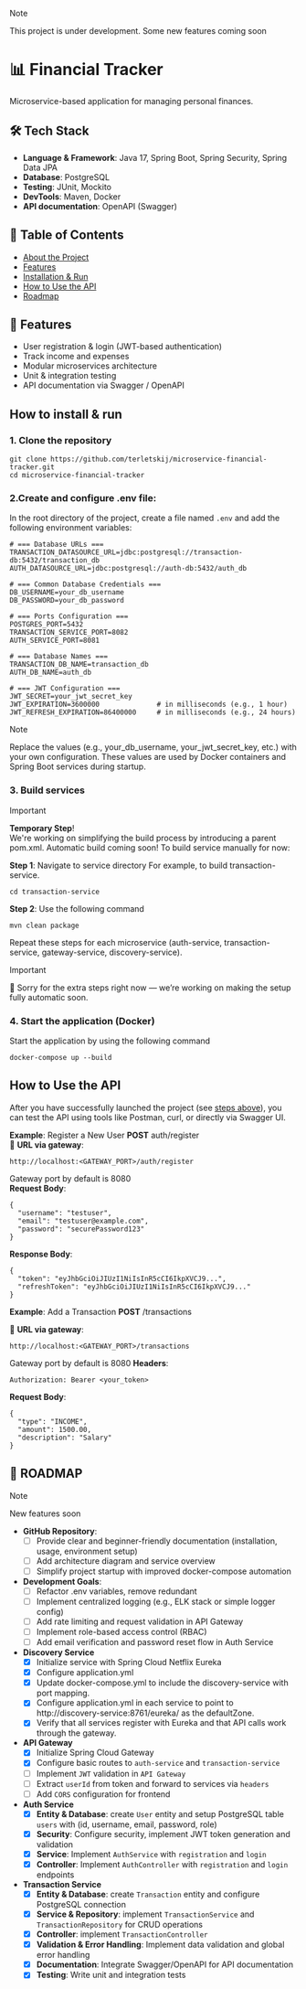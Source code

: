 > [!NOTE]
> This project is under development.
> Some new features coming soon

# 📊 Financial Tracker
Microservice-based application for managing personal finances.
## 🛠 Tech Stack
  - **Language & Framework**: Java 17, Spring Boot, Spring Security, Spring Data JPA
  - **Database**: PostgreSQL
  - **Testing**: JUnit, Mockito
  - **DevTools**: Maven, Docker
  - **API documentation**: OpenAPI (Swagger)

## 📑 Table of Contents
- [About the Project](#-financial-tracker)
- [Features](#-features)
- [Installation & Run](#how-to-install--run)
- [How to Use the API](#how-to-use-the-api)
- [Roadmap](#-roadmap)

## 🚀 Features
  - User registration & login (JWT-based authentication) <br>
  - Track income and expenses <br>
  - Modular microservices architecture <br>
  - Unit & integration testing <br>
  - API documentation via Swagger / OpenAPI
## How to install & run
### 1. Clone the repository
    git clone https://github.com/terletskij/microservice-financial-tracker.git
    cd microservice-financial-tracker
### 2.Create and configure .env file:
In the root directory of the project, create a file named `.env` and add the following environment variables:

    # === Database URLs ===
    TRANSACTION_DATASOURCE_URL=jdbc:postgresql://transaction-db:5432/transaction_db
    AUTH_DATASOURCE_URL=jdbc:postgresql://auth-db:5432/auth_db
    
    # === Common Database Credentials ===
    DB_USERNAME=your_db_username
    DB_PASSWORD=your_db_password
    
    # === Ports Configuration ===
    POSTGRES_PORT=5432
    TRANSACTION_SERVICE_PORT=8082
    AUTH_SERVICE_PORT=8081
    
    # === Database Names ===
    TRANSACTION_DB_NAME=transaction_db
    AUTH_DB_NAME=auth_db
    
    # === JWT Configuration ===
    JWT_SECRET=your_jwt_secret_key
    JWT_EXPIRATION=3600000              # in milliseconds (e.g., 1 hour)
    JWT_REFRESH_EXPIRATION=86400000     # in milliseconds (e.g., 24 hours)
> [!NOTE] 
> Replace the values (e.g., your_db_username, your_jwt_secret_key, etc.) with your own configuration.
> These values are used by Docker containers and Spring Boot services during startup.
### 3. Build services
> [!IMPORTANT]
> **Temporary Step**! <br>
> We're working on simplifying the build process by introducing a parent pom.xml.
> Automatic build coming soon!
To build service manually for now:

**Step 1**: Navigate to service directory
For example, to build transaction-service.

    cd transaction-service
**Step 2**: Use the following command

    mvn clean package
Repeat these steps for each microservice (auth-service, transaction-service, gateway-service, discovery-service).
> [!IMPORTANT]
> 🙏 Sorry for the extra steps right now — we’re working on making the setup fully automatic soon.
### 4. Start the application (Docker)
Start the application by using the following command

    docker-compose up --build

## How to Use the API
After you have successfully launched the project (see [steps above](#how-to-install--run)), you can test the API using tools like Postman, curl, or directly via Swagger UI.

**Example**: Register a New User
**POST** auth/register <br>
📍 **URL via gateway**:

    http://localhost:<GATEWAY_PORT>/auth/register
Gateway port by default is 8080 <br>
**Request Body**:

    {
      "username": "testuser",
      "email": "testuser@example.com",
      "password": "securePassword123"
    }
**Response Body**:

    {
      "token": "eyJhbGciOiJIUzI1NiIsInR5cCI6IkpXVCJ9...",
      "refreshToken": "eyJhbGciOiJIUzI1NiIsInR5cCI6IkpXVCJ9..."
    }
**Example**: Add a Transaction
**POST** /transactions

📍 **URL via gateway**:

    http://localhost:<GATEWAY_PORT>/transactions
Gateway port by default is 8080
**Headers**:

    Authorization: Bearer <your_token>
**Request Body**:

    {
      "type": "INCOME",
      "amount": 1500.00,
      "description": "Salary"
    }
## 🚀 ROADMAP
> [!NOTE]
> New features soon
- **GitHub Repository**:
  - [ ] Provide clear and beginner-friendly documentation (installation, usage, environment setup)
  - [ ] Add architecture diagram and service overview
  - [ ] Simplify project startup with improved docker-compose automation
- **Development Goals**:
  - [ ] Refactor .env variables, remove redundant 
  - [ ] Implement centralized logging (e.g., ELK stack or simple logger config)
  - [ ] Add rate limiting and request validation in API Gateway
  - [ ] Implement role-based access control (RBAC)
  - [ ] Add email verification and password reset flow in Auth Service
- **Discovery Service**
  - [x] Initialize service with Spring Cloud Netflix Eureka
  - [x] Configure application.yml
  - [x] Update docker-compose.yml to include the discovery-service with port mapping.
  - [x] Configure application.yml in each service to point to http://discovery-service:8761/eureka/ as the defaultZone.
  - [x] Verify that all services register with Eureka and that API calls work through the gateway.
- **API Gateway**
  - [x] Initialize Spring Cloud Gateway 
  - [X] Configure basic routes to `auth-service` and `transaction-service`
  - [ ] Implement `JWT` validation in `API Gateway`
  - [ ] Extract `userId` from token and forward to services via `headers`
  - [ ] Add `CORS` configuration for frontend
        
- **Auth Service**
  - [x] **Entity & Database**: create `User` entity and setup PostgreSQL table `users` with (id, username, email, password, role)
  - [x] **Security**: Configure security, implement JWT token generation and validation
  - [x] **Service**: Implement `AuthService` with `registration` and `login`
  - [x] **Controller**: Implement  `AuthController` with `registration` and `login` endpoints

- **Transaction Service**
  - [x] **Entity & Database**: create `Transaction` entity and configure PostgreSQL connection
  - [x] **Service & Repository**: implement `TransactionService` and `TransactionRepository` for CRUD operations
  - [x] **Controller**: implement `TransactionController`
  - [x] **Validation & Error Handling**: Implement data validation and global error handling
  - [x] **Documentation**: Integrate Swagger/OpenAPI for API documentation
  - [x] **Testing**: Write unit and integration tests
